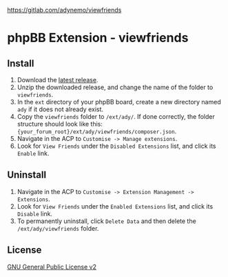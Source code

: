 https://gitlab.com/adynemo/viewfriends

phpBB Extension - viewfriends
=====================

## Install

1. Download the [latest release](https://github.com/ad0726/viewfriends/releases).
2. Unzip the downloaded release, and change the name of the folder to `viewfriends`.
3. In the `ext` directory of your phpBB board, create a new directory named `ady` if it does not already exist.
4. Copy the `viewfriends` folder to `/ext/ady/`. If done correctly, the folder structure should look like this: `{your_forum_root}/ext/ady/viewfriends/composer.json`.
5. Navigate in the ACP to `Customise -> Manage extensions`.
6. Look for `View Friends` under the `Disabled Extensions` list, and click its `Enable` link.

## Uninstall

1. Navigate in the ACP to `Customise -> Extension Management -> Extensions`.
2. Look for `View Friends` under the `Enabled Extensions` list, and click its `Disable` link.
3. To permanently uninstall, click `Delete Data` and then delete the `/ext/ady/viewfriends` folder.

## License

[GNU General Public License v2](http://opensource.org/licenses/GPL-2.0)
